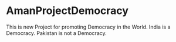 # AmanProjectDemocracy
This is new Project for promoting Democracy in the World.
India is a Democracy.
Pakistan is not a Democracy.
